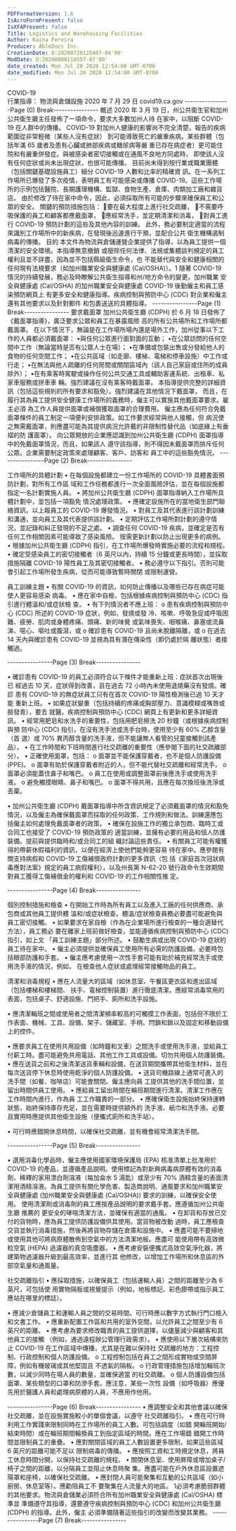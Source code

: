 ```yaml
---
PDFFormatVersion: 1.6
IsAcroFormPresent: false
IsXFAPresent: false
Title: Logistics and Warehousing Facilities
Author: Kaina Pereira
Producer: AbleDocs Inc.
CreationDate: D:20200720125407-04'00'
ModDate: D:20200806110557-07'00'
date_created: Mon Jul 20 2020 12:54:00 GMT-0700
date_modified: Mon Jul 20 2020 12:54:00 GMT-0700
---
```

COVID-19  
行業指導：
物流與倉儲設施
2020 年 7 月 29 日 
covid19.ca.gov 
----------------Page (0) Break----------------
概述
2020 年 3 月 19 日，州公共衛生官和加州公共衛生廳主任發佈了一項命令，要求大多數加州人待
在家中，以阻斷 COVID-19 在人群中的傳播。 
COVID-19 對加州人健康的影響尚不完全清楚。報告的疾病範圍從非常輕微（某些人沒有症狀）
到可能導致死亡的嚴重疾病。某些群體（包括年滿 65 歲者及患有心臟或肺部疾病或糖尿病等嚴
重已存在病症者）更可能住院和有嚴重併發症。與被感染者密切接觸或在通風不良地方同處時，
即使該人沒有任何症狀或尚未出現症狀，也很可能傳播。
目前尚未得到按行業或職業團體（包括關鍵基礎設施員工）細分 COVID-19 人數和比率的精確資
訊。在一系列工作場所已爆發了多次疫情，表明員工有可能感染或傳播 COVID-19。這些工作場
所的示例包括醫院、長期護理機構、監獄、食物生產、倉庫、肉類加工廠和雜貨店。
由於修改了待在家中命令，因此，必須採取所有可能的步驟來確保員工和公眾的安全。
關鍵的預防措施包括：
要在最大程度上進行社交疏離，
不需要呼吸保護的員工和顧客都應戴面罩，
應經常洗手，並定期清潔和消毒，
對員工進行 COVID-19 預防計劃的這些及其他內容的訓練。
此外，務必要制定適當的流程來識別工作場所中的新疾病，在發現後迅速進行干預，並配合公共
衛生機構遏制病毒的傳播。
目的
本文件為物流與倉儲運營企業提供了指導，以為員工提供一個清潔的安全環境。本指導無意撤銷
或廢除任何法律、法規或集體談判規定的員工權利且並不詳盡，因為並不包括縣級衛生命令，也
不能替代與安全和健康相關的任何現有法規要求（如加州職業安全與健康處 (Cal/OSHA)）。1 
隨著 COVID-19 情況的持續發展，務必及時瞭解公共衛生指導和州/地方命令的變更。加州職業
安全與健康處 (Cal/OSHA) 的加州職業安全與健康處 COVID-19 後勤僱主和員工感染預防網頁上
有更多安全和健康指導。疾病控制與預防中心 (CDC) 對企業和僱主還有其他要求以及針對郵件
和包裹送送的具體指導。
----------------Page (1) Break----------------
要求戴面罩
加州公共衛生廳 (CDPH) 於 6 月 18 日發佈了《戴面罩指導》，廣泛要求公眾和員工在暴露風險
高的所有公共場所和工作場所都戴面罩。
在以下情況下，無論是在工作場所場內還是場外工作，加州從事以下工作的人員都必須戴面罩：
•與任何公眾進行面對面的互動；
•在公眾訪問的任何空間中工作（無論當時是否有公眾人士在場）；
•在準備或包裝出售或分發給他人的食物的任何空間工作；
•在公共區域（如走廊、樓梯、電梯和停車設施）中工作或行走；
•在無法與他人疏離的任何房間或關閉區域內（該人自己家庭或住所的成員除外）；
•在有乘客時駕駛或操作任何公共交通工具或輔助客運系統、出租車、私家車服務或拼車車
輛。強烈建議在沒有乘客時戴面罩。
本指導提供完整的詳細資訊（包括這些規則的所有要求和豁免）。強烈建議在其他情況下戴面罩，
而且，在履行其為員工提供安全健康工作場所的義務時，僱主可以實施其他戴面罩要求。雇主必須
為工作人員提供面罩或補償獲取面罩的合理費用。
僱主應為任何符合免戴面罩條件的員工制定一項便利安排政策。如工作要求經常與他人接觸，但
病況使之無需戴面罩，則應盡可能為其提供病況允許戴的非限制性替代品（如底緣上有垂褶的防
護面罩）。
向公眾開放的企業應認識到加州公共衛生廳 (CDPH) 面罩指導中的免戴面罩情況，而且，如果該人
遵守該指導，則不得因未戴面罩而排斥任何公眾。企業需要制定政策來處理顧客、客戶、訪客和
員工中的這些豁免情況。
----------------Page (2) Break----------------
 
工作場所的具體計劃
• 在每個設施都建立一份工作場所的 COVID-19 具體書面預防計劃，對所有工作區
域和工作任務都進行一次全面風險評估，並在每個設施都指定一名計劃實施人員。 
• 將加州公共衛生廳 (CDPH) 面罩指導納入工作場所具體計劃中，並包括一項豁免
情況處理政策。 
• 應確定設施所在的當地衛生部門聯絡資訊，以上報員工的 COVID-19 爆發情況。 
• 對員工及其代表進行該計劃訓練和溝通，並向員工及其代表提供該計劃。 
• 定期評估工作場所對計劃的遵守情況，並記錄和糾正發現的不足之處。 
• 調查任何 COVID-19 疾病，並確定是否有任何工作相關因素可能導致了感染風險。
按需更新計劃以防止出現更多的病例。 
• 根據加州公共衛生廳 (CDPH) 指引，在工作場所爆發時實施必要的流程和規程。 
• 確定受感染員工的密切接觸者（6 英尺以內，持續 15 分鐘或更長時間），並採取
措施隔離 COVID-19 陽性員工及其密切接觸者。 
• 務必遵守以下指引。否則可能會引起工作場所發生疾病，從而可能導致暫時關閉
或限制運營。 
 
 
員工訓練主題 
• 有關 COVID-19 的資訊，如何防止傳播以及哪些已存在病症可能使人更容易感染
病毒。 
• 應在家中自檢，包括根據疾病控制與預防中心 (CDC) 指引進行體溫和/或症狀檢
查。 
• 有下列情況者不應上班： 
o 患有疾病控制與預防中心 (CDC) 所述的 COVID-19 症狀，例如，發燒或發
冷、咳嗽、呼吸急促或呼吸困難、疲勞、肌肉或身體疼痛、頭痛、新的味覺
或氣味喪失、咽喉痛、鼻塞或流鼻涕、噁心、嘔吐或腹瀉，或 
o 確診患有 COVID-19 且尚未脫離隔離，或 
o 在過去 14 天內與確診患有 COVID-19 並視為具有潛在傳染性（即仍處於隔
離狀態）者接觸過。 
 
 
----------------Page (3) Break----------------
 
• 確診患有 COVID-19 的員工必須符合以下條件才能重新上班：症狀首次出現後已
經過去 10 天，症狀得到改善，且在過去 72 小時內未使用退燒藥沒有發燒。確診
患有 COVID-19 的無症狀員工只有在首次 COVID-19 陽性檢測後已過 10 天才能
重新上班。 
• 如果症狀變重（包括持續的疼痛或胸部壓力、意識模糊或嘴唇或臉發青），要去
就醫。疾病控制與預防中心 (CDC) 網頁上有更新和更多詳細資訊。 
• 經常用肥皂和水洗手的重要性，包括用肥皂擦洗 20 秒鐘（或根據疾病控制與預
防中心 (CDC) 指引，在沒有洗手池或洗手台時，使用至少有 60% 乙醇含量（首
選）或 70% 異丙醇含量的洗手液，但不能讓無人看管的兒童接觸到該產品）。 
• 在工作時間和下班時間進行社交疏離的重要性（應參閱下面的社交疏離部分）。 
• 正確使用面罩，包括： 
o 面罩並不能保護穿戴者，也不是個人防護設備 (PPE)。 
o 面罩有助於保護穿戴者附近的人，但不能代替社交疏離和經常洗手。 
o 面罩必須能蓋住鼻子和嘴巴。 
o 員工在使用或調整面罩前後應洗手或使用洗手液。 
o 避免觸摸眼睛、鼻子和嘴巴。 
o 面罩不得共用，且應在每次換班後洗淨或丟棄。 
 
• 加州公共衛生廳 (CDPH) 戴面罩指導中所含資訊規定了必須戴面罩的情況和豁免
情況，以及僱主為確保戴面罩而採取的任何政策、工作規則和做法。訓練還應包
括僱主如何處理免戴面罩者的政策。 
• 確保在設施工作的獨立承包商、臨時工或合同工也接受了 COVID-19 預防政策的
適當訓練，並擁有必要的用品和個人防護裝備。提前與提供臨時和/或合同工的組
織討論這些責任。 
• 有關員工可能有權獲得的帶薪休假福利的資訊，以便在經濟上使他們能夠更容易
待在家中。應參閱有關支持病假和 COVID-19 工傷補償政府計劃的更多資訊（包
括《家庭首次冠狀病毒應對法案》規定的員工病假權利），以及州長第 N-62-20 
號行政命令生效期間對員工獲得工傷補償金的權利和 COVID-19 的工作相關性推
定。 
 
              
----------------Page (4) Break----------------
 
個別控制措施和檢查
• 在開始工作時為所有員工以及進入工廠的任何供應商、承包商或其他員工提供體
溫和/或症狀檢查。體溫/症狀檢查員務必要盡可能避免與員工密切接觸。 
• 如果要求在家自檢（作為在企業場所進行檢查的一種合適替代方法），員工務必
要在離家上班前做好檢查，並能遵循疾病控制與預防中心 (CDC) 指引，如上文
「員工訓練主題」部分所述。 
• 鼓勵生病或出現 COVID-19 症狀的員工待在家中。 
• 僱主必須提供並確保員工使用所有必需的防護設備，必要時包括眼部防護和手套。 
• 僱主應考慮使用一次性手套可能有助於補充經常洗手或使用洗手液的情況，例如，
在檢查他人症狀或處理經常接觸物品的員工。 
 
清潔和消毒規程 
• 應在人流量大的區域（如休息室、午餐區更衣區和進出區域（包括樓梯和樓梯間、
扶手、電梯控制裝置）進行徹底清潔。應經常消毒常用的表面，包括桌子、舒適設施、門把手、廁所和洗手設施。
 
• 應清潔輪班之間或使用者之間清潔頻率較高的可觸摸工作表面，包括但不限於工
作表面、機械、工具、設備、架子、儲藏室、手柄、閂鎖和鎖以及固定和移動設備上的控件。
 
• 應要求員工在使用共用設備（如時鐘和叉車）之間洗手或使用洗手液，並給員工
付薪工時。盡可能避免共用電話、其他工作工具或設備。切勿共用個人防護裝備。 
• 應在送貨之前和之後清潔送貨車輛和設備，在送貨期間攜帶其他衛生材料，並在
每次送貨停下休息時使用乾淨的個人防護設備。 
• 送貨司機路線上通常可進入的洗手間（如餐、咖啡店）可能會關閉。僱主應向員
工提供其他的洗手間位置，並留出時間供員工使用。 
• 應給員工留出時間在輪班期間進行清潔。清潔工作應在工作時間內進行，作為員
工工作職責的一部分。 
• 應確保衛生設施始終保持運轉狀態，始終保持庫存充足，並在需要時提供額外的
洗手液、紙巾和洗手液。必要且實用時應提供其他衛生設施（便攜式廁所和洗手站）。
 
• 可行時應錯開休息時間，以確保社交疏離，並有機會經常清潔洗手間。 
 
 
----------------Page (5) Break----------------
 
• 選用消毒化學品時，僱主應使用國家環境保護局 (EPA) 核准清單上批准用於 
COVID-19 的產品，並遵循產品說明。使用標記為對新興病毒病原體有效的消毒
劑、稀釋的家用漂白劑溶液（每加侖水 5 湯匙）或至少有 70% 酒精含量的表面清
潔用酒精溶液。為員工提供有關化學危害、製造商說明、通風要求和加州職業安
全與健康處 (加州職業安全與健康處 (Cal/OSHA)) 要求的訓練，以確保安全使用。
使用清潔劑或消毒劑的員工應按產品說明的要求戴手套。應遵循加州公共衛生廳
推薦的 更安全的哮喘清潔方法，並確保有適當的通風。 
• 在卸貨和存放已交付的貨物時，應為員工提供防護設備供其使用。當貨物被改動
過時，員工應檢查交貨並執行消毒措施，然後再將貨物存儲在倉庫和設施中。 
• 應盡可能不要掃地或使用其他可將病原體散佈到空氣中的方法清潔地板。應盡可
能使用帶有高效微粒空氣 (HEPA) 過濾器的真空吸塵器。 
• 應考慮安裝便攜式高效空氣淨化器，將建築物過濾器升級到最高效率，並進行其
他修改，以增加工作場所和休息區的外部空氣量和通風量。 
 
 
 
社交疏離指引 
• 應採取措施，以確保員工（包括運輸人員）之間的距離至少為 6 英尺，可包括使
用實物隔板或視覺提示（例如，地板標記、彩色膠帶或指示員工應站在哪里的標誌）。
 
• 應減少倉儲員工和運輸人員之間的交易時間。可行時應以數字方式執行門口檢入
和文書工作。 
• 應重新配置工作區和共用的室外空間，以允許員工之間至少有 6 英尺的距離。 
• 應考慮為要求修改職責的員工提供選擇，以儘量減少與顧客和其他員工的接觸
（例如，通過遠程辦公管理行政需求）。 
• 應使用以下層次結構來防止 COVID-19 在工作區域中傳播，尤其是在難以保持社
交疏離的地方：工程控制、行政控制和個人防護設備。 
o 工程控制包括在員工之間形成實物或空間屏障，例如有機玻璃或其他堅固且
不透氣的隔板。 
o 行政管理措施包括增加輪班次數，以減少同時在場人員的數量，並確保適當
的社交疏離。 
o 個人防護設備包括面罩、某些類型的口罩和防滲手套。應注意，某些一次性
設備（如呼吸器）應優先用於醫護人員和處理病原體的人員，不應用作他用。 
 
 
----------------Page (6) Break----------------
• 應調整安全和其他會議以確保社交疏離，並在設施實施較小的單個會議，以遵守
社交疏離指引。 
• 應在可行時利用工作實踐來限制同時在工作場所的員工人數。可包括調度（如錯
開輪班開始/結束時間）或在輪班期間輪換員工到指定區域的時間。應在工作場錯
錯開工作時間並限制員工的重疊。 
• 應對關閉區域的員工人數設置更多限制，如果這些區域 6 英尺的距離可能不足以
限制病毒的傳播。 
• 應按照工資和工時規定休息，將員工休息時間分開，以保持社交疏離的規程。 
• 關閉休息室、使用屏障或增加桌子/椅子之間的距離，以分隔員工並阻止休息時聚
集。應盡可能在戶外休息區設置遮陽罩和座椅，以確保社交疏離。 
• 應封閉人員可能聚集和互動的公共區域（如小廚房、休息室等）。應勸阻員工不
要聚集在人流量大的地區。 
1必須考慮脆弱群體的其他要求。物流與倉儲業必須符合所有加州職業安全與健康處 (Cal/OSHA) 標準並
準備遵守其指導，還要遵守疾病控制與預防中心 (CDC) 和加州公共衛生廳 (CDPH) 的指導。此外，僱主
必須準備隨著這些指引的改變而改變其業務。 
----------------Page (7) Break----------------
